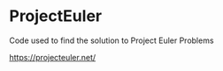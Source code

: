 # ProjectEuler

Code used to find the solution to Project Euler Problems

https://projecteuler.net/
